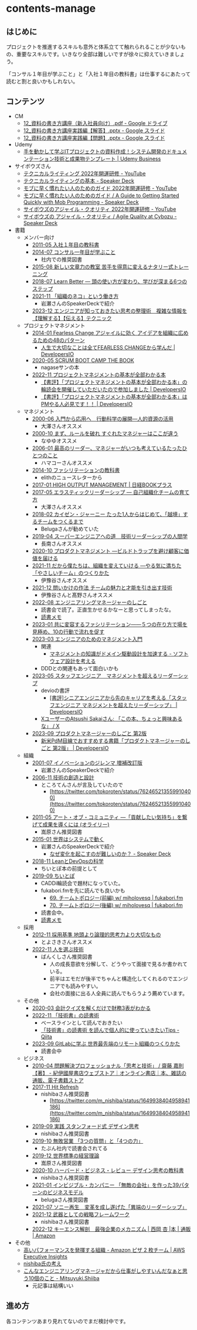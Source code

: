 # contents-manage

## はじめに

プロジェクトを推進するスキルも意外と体系立てて触れられることが少ないもの、重要なスキルです。いきなり全部は難しいですが徐々に抑えていきましょう。

「コンサル１年目が学ぶこと」と「入社１年目の教科書」は仕事するにあたって読むと割と良いかもしれない。

## コンテンツ

- CM
  - [12_資料の書き方講座（新入社員向け）.pdf - Google ドライブ](https://drive.google.com/file/d/1yBJZJrDBrIPcaSmoqUTYR7YUkAUYNOgk/view)
  - [12_資料の書き方講座実践編【解答】.pptx - Google スライド](https://docs.google.com/presentation/d/1QOlzgOngdGBn8KS9ISMPEZCbwSA1COWx/edit#slide=id.p1)
  - [12_資料の書き方講座実践編【問題】.pptx - Google スライド](https://docs.google.com/presentation/d/1e67ipa6GWuaTpK1Igul3WE4dPkBRq8hD/edit#slide=id.p1)
- Udemy
  - [手を動かして学ぶITプロジェクトの資料作成！システム開発のドキュメンテーション技術と成果物テンプレート | Udemy Business](https://classmethodjp.udemy.com/course/it-yugtl/)
- サイボウズさん
  - [テクニカルライティング 2022年開運研修 - YouTube](https://www.youtube.com/watch?v=HlJtCNo1rTQ)
  - [テクニカルライティングの基本 - Speaker Deck](https://speakerdeck.com/naohiro_nakata/technicalwriting)
  - [モブに早く慣れたい人のためのガイド 2022年開運研修 - YouTube](https://www.youtube.com/watch?v=3V62_rx_BoQ)
  - [モブに早く慣れたい人のためのガイド / A Guide to Getting Started Quickly with Mob Programming - Speaker Deck](https://speakerdeck.com/cybozuinsideout/a-guide-to-getting-started-quickly-with-mob-programming)
  - [サイボウズのアジャイル・クオリティ 2022年開運研修 - YouTube](https://www.youtube.com/watch?v=Bjbvgw0Iv9I)
  - [サイボウズの アジャイル・クオリティ / Agile Quality at Cybozu - Speaker Deck](https://speakerdeck.com/cybozuinsideout/agile-quality-at-cybozu-d7bb959e-864c-465d-ae71-9747c4fc6f9a)
- 書籍
  - メンバー向け
    - [2011-05 入社１年目の教科書](https://www.diamond.co.jp/book/9784478015421.html)
    - [2014-07 コンサル一年目が学ぶこと](https://www.amazon.co.jp/dp/B00MA671WW)
      - 社内での推奨図書
    - [2015-08 新しい文章力の教室 苦手を得意に変えるナタリー式トレーニング](https://www.amazon.co.jp/dp/4844338722)
    - [2018-07 Learn Better ― 頭の使い方が変わり、学びが深まる6つのステップ](https://www.amazon.co.jp/dp/4862762581)
    - [2021-11 「組織のネコ」という働き方](https://www.amazon.co.jp/dp/4798170232)
      - 岩瀬さんのSpeakerDeckで紹介
    - [2023-12 エンジニアが知っておきたい思考の整理術　複雑な情報を【理解する】【伝える】テクニック](https://book.impress.co.jp/books/1122101095)
  - プロジェクトマネジメント
    - [2014-01 Fearless Change アジャイルに効く アイデアを組織に広めるための48のパターン](https://www.amazon.co.jp/dp/462108786X)
      - [人生で大切なことは全てFEARLESS CHANGEから学んだ | DevelopersIO](https://dev.classmethod.jp/articles/fearless-change-is-all/)
    - [2020-05 SCRUM BOOT CAMP THE BOOK](https://www.amazon.co.jp/gp/product/B086GBXRN6)
      - nagaseサンの本
    - [2022-11 プロジェクトマネジメントの基本が全部わかる本](https://www.shoeisha.co.jp/book/detail/9784798177410)
      - [【書評】「プロジェクトマネジメントの基本が全部わかる本」の輪読会を開催していただいたので参加しました | DevelopersIO](https://dev.classmethod.jp/articles/review-book-with-all-the-basics-of-project-management/)
      - [【書評】「プロジェクトマネジメントの基本が全部わかる本」はPMやる人必見です！！ | DevelopersIO](https://dev.classmethod.jp/articles/review-basics-of-pm/)
  - マネジメント
    - [2000-06 入門から応用へ　行動科学の展開―人的資源の活用](https://www.kinokuniya.co.jp/f/dsg-01-9784820116844)
      - 大澤さんオススメ
    - [2000-10 まず、ルールを破れ すぐれたマネジャーはここが違う](https://honto.jp/netstore/pd-book_01941026.html)
      - なゆゆオススメ
    - [2006-01 最高のリーダー、マネジャーがいつも考えているたったひとつのこと](https://www.amazon.co.jp/dp/4532312639)
      - ハマコーさんオススメ
    - [2014-10 ファシリテーションの教科書](https://www.amazon.co.jp/dp/B00P28A5M8)
      - elithのニュースレターから
    - [2017-01 HIGH OUTPUT MANAGEMENT | 日経BOOKプラス](https://bookplus.nikkei.com/atcl/catalog/17/P55010/)
    - [2017-05 エラスティックリーダーシップ ― 自己組織化チームの育て方](https://www.oreilly.co.jp/books/9784873118024/)
      - 大澤さんオススメ
    - [2018-02 カイゼン・ジャーニー たった1人からはじめて、「越境」するチームをつくるまで](https://www.amazon.co.jp/dp/4798153346)
      - Belugaさんが勧めていた
    - [2019-04 スーパーエンジニアへの道　技術リーダーシップの人間学](https://www.amazon.co.jp/dp/B09BDVP5BV)
      - 長南さんオススメ
    - [2020-10 プロダクトマネジメント ―ビルドトラップを避け顧客に価値を届ける](https://www.oreilly.co.jp//books/9784873119250/)
    - [2021-11 だから僕たちは、組織を変えていける —やる気に満ちた「やさしいチーム」のつくりかた](https://www.amazon.co.jp/dp/4295406252)
      - 伊豫谷さんオススメ
    - [2021-12 問いかけの作法 チームの魅力と才能を引き出す技術](https://www.amazon.co.jp/dp/4799328085)
      - 伊豫谷さんと髙野さんオススメ
    - [2022-08 エンジニアリングマネージャーのしごと](https://www.oreilly.co.jp/books/9784873119946/)
      - 読書会で読了。正直生かせるかなーと思ってしまったな。
      - [読書メモ](../book/2022-08-26_engineering-manager.md)
    - [2023-01 共に変容するファシリテーション――５つの在り方で場を見極め、10の行動で流れを促す](https://www.amazon.co.jp/dp/4862763200)
    - [2023-03 エンジニアのためのマネジメント入門](https://www.amazon.co.jp/dp/4297133342)
      - 関連
        - [マネジメントの知識がドメイン駆動設計を加速する - ソフトウェア設計を考える](https://masuda220.hatenablog.com/entry/2023/06/12/124719)
      - DDDとの関連もあって面白いかも
    - [2023-05 スタッフエンジニア　マネジメントを超えるリーダーシップ](https://www.amazon.co.jp/dp/429607055X)
      - devioの書評
        - [[書評]シニアエンジニアから先のキャリアを考える「スタッフエンジニア マネジメントを超えたリーダーシップ」 | DevelopersIO](https://dev.classmethod.jp/articles/book-review-staff-engineer/)
      - [XユーザーのAtsushi Sakaiさん: 「この本、ちょっと興味あるな」 / X](https://twitter.com/atsushi_twi/status/1654093757040697345)
    - [2023-09 プロダクトマネージャーのしごと 第2版](https://www.oreilly.co.jp/books/9784814400430/)
      - [新米PdM目線でおすすめする書籍「プロダクトマネージャーのしごと 第2版」 | DevelopersIO](https://dev.classmethod.jp/articles/product-management-in-practice-review/)
  - 組織
    - [2001-07 イノベーションのジレンマ 増補改訂版](https://www.amazon.co.jp/dp/4798100234)
      - 岩瀬さんのSpeakerDeckで紹介
    - [2006-11 技術の創造と設計](https://www.amazon.co.jp/dp/4000052446)
      - ところてんさんが言及していたので
        - [https://twitter.com/tokoroten/status/762465213559910400](https://twitter.com/tokoroten/status/762465213559910400)
    - [2011-05 アート・オブ・コミュニティ ―「貢献したい気持ち」を繋げて成果を導くには (オライリー)](https://www.amazon.co.jp/dp/4873114950)
      - 嵩原さん推奨図書
    - [2015-01 世界はシステムで動く](https://www.amazon.co.jp/dp/4862761801)
      - 岩瀬さんのSpeakerDeckで紹介
        - [なぜ変化を起こすのが難しいのか？ - Speaker Deck](https://speakerdeck.com/iwashi86/the-reason-why-changing-organization-is-so-hard-what-i-thought-and-faced-for-more-than-several-years)
    - [2018-11 LeanとDevOpsの科学](https://www.amazon.co.jp/dp/4295004901)
      - ちいとぽ本の前提として
    - [2019-09 ちいとぽ](https://www.amazon.co.jp/dp/4820729632)
      - CADDi輪読会で題材になっていた。
      - fukabori.fmを先に読んでも良いかも
        - [69. チームトポロジー(前編) w/ miholovesq | fukabori.fm](https://fukabori.fm/episode/69)
        - [70. チームトポロジー(後編) w/ miholovesq | fukabori.fm](https://fukabori.fm/episode/70)
      - 読書会中。
      - [読書メモ](../book/2019-09-17_team-topology.md)
  - 採用
    - [2012-11 採用基準 地頭より論理的思考力より大切なもの](https://www.amazon.co.jp/dp/B00B42SX70)
      - とよさきさんオススメ
    - [2022-11 人を選ぶ技術](https://www.amazon.co.jp/dp/4866802065)
      - ばんくしさん推奨図書
        - 人の成長意欲を分解して、どうやって面接で見るか書かれている。
        - 前半はエモだが後半でちゃんと構造化してくれるのでエンジニアでも読みやすい。
        - 会社の面接に出る人全員に読んでもらうよう薦めています。
  - その他
    - [2020-03 会計クイズを解くだけで財務3表がわかる](https://www.amazon.co.jp/dp/4046043679)
    - [2022-11 「技術書」の読書術](https://www.amazon.co.jp/dp/4798171549)
      - ベースラインとして読んでおきたい
      - [「技術書」の読書術 を読んで個人的に使っていきたいTips - Qiita](https://qiita.com/ryosuke-horie/items/36aca08bd4ff4378b8df)
    - [2023-09 GitLabに学ぶ 世界最先端のリモート組織のつくりかた](https://www.amazon.co.jp/dp/4798179426)
      - 読書会中
  - ビジネス
    - [2010-04 問題解決プロフェッショナル「思考と技術」 / 齋藤 嘉則【著】 - 紀伊國屋書店ウェブストア｜オンライン書店｜本、雑誌の通販、電子書籍ストア](https://www.kinokuniya.co.jp/f/dsg-01-9784478005538)
    - [2017-11 Hit Refresh](https://www.amazon.co.jp/dp/B076Q6M456)
      - nishibaさん推奨図書
        - [https://twitter.com/m_nishiba/status/1649938404958941186](https://twitter.com/m_nishiba/status/1649938404958941186)
    - [2019-09 実践 スタンフォード式 デザイン思考](https://www.amazon.co.jp/dp/4295007323)
      - nishibaさん推奨図書
    - [2019-10 無敗営業 「3つの質問」と「4つの力」](https://www.amazon.co.jp/dp/B07YTPMNDM)
      - たぶん社内で読書会されてる
    - [2019-12 世界標準の経営理論](https://www.amazon.co.jp/dp/4478109575)
      - 嵩原さん推奨図書
    - [2020-10 ハーバード・ビジネス・レビュー デザイン思考の教科書](https://www.amazon.co.jp/dp/4478111510)
      - nishibaさん推奨図書
    - [2021-01 インビジブル・カンパニー 「無敵の会社」を作った39パターンのビジネスモデル](https://www.amazon.co.jp/dp/479816786X)
      - belugaさん推奨図書
    - [2021-07 ソニー再生　変革を成し遂げた「異端のリーダーシップ」 ](https://www.amazon.co.jp/dp/B098SCY765)
    - [2021-12 武器としての戦略フレームワーク](https://www.amazon.co.jp/dp/4534058950)
      - nishibaさん推奨図書
    - [2022-12 キーエンス解剖　最強企業のメカニズム | 西岡 杏 |本 | 通販 | Amazon](https://www.amazon.co.jp/dp/4296200917)
- その他
  - [高いパフォーマンスを発揮する組織 - Amazon ピザ 2 枚チーム | AWS Executive Insights](https://aws.amazon.com/jp/executive-insights/content/amazon-two-pizza-team/)
  - [nishiba氏の考え](https://twitter.com/m_nishiba/status/1680912640250613761)
  - [こんなエンジニアリングマネージャだから仕事がしやすいんだなぁと思う10個のこと - Mitsuyuki.Shiiba](https://bufferings.hatenablog.com/entry/2023/12/23/110403)
    - 元記事は結構いい
## 進め方

各コンテンツあまり見れてないのでまだ検討中です。